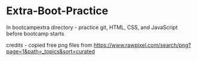 # Extra-Boot-Practice
In bootcampextra directory - practice git, HTML, CSS, and JavaScript before bootcamp starts

credits - copied free png files from https://www.rawpixel.com/search/png?page=1&path=_topics&sort=curated